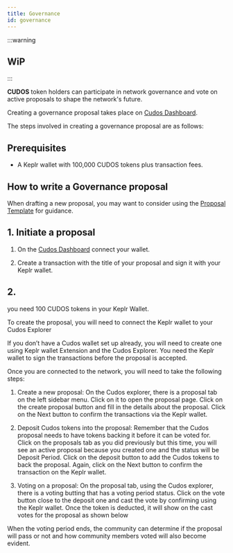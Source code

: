 ```yaml
---
title: Governance
id: governance
---
```


:::warning

## WiP

:::

**CUDOS** token holders can participate in network governance and vote on active proposals to shape the network's future.

Creating a governance proposal takes place on [Cudos Dashboard](https://dashboard.cudos.org/).

The steps involved in creating a governance proposal are as follows:

## Prerequisites

* A Keplr wallet with 100,000 CUDOS tokens plus transaction fees. 

## How to write a Governance proposal

When drafting a new proposal, you may want to consider using the [Proposal Template](proposal-template) for guidance. 

## 1. Initiate a proposal

1. On the [Cudos Dashboard](https://dashboard.cudos.org/) connect your wallet.

2. Create a transaction with the title of your proposal and sign it with your Keplr wallet. 

## 2. 


you need 100 CUDOS tokens in your Keplr Wallet.

To create the proposal, you will need to connect the Keplr wallet to your Cudos Explorer

If you don’t have a Cudos wallet set up already, you will need to create one using Keplr wallet Extension and the Cudos Explorer. You need the Keplr wallet to sign the transactions before the proposal is accepted.

Once you are connected to the network, you will need to take the following steps:
1. Create a new proposal: On the Cudos explorer, there is a proposal tab on the left sidebar menu. Click on it to open the proposal page. Click on the create proposal button and fill in the details about the proposal. Click on the Next button to confirm the transactions via the Keplr wallet.

2. Deposit Cudos tokens into the proposal: Remember that the Cudos proposal needs to have tokens backing it before it can be voted for. Click on the proposals tab as you did previously but this time, you will see an active proposal because you created one and the status will be Deposit Period. Click on the deposit button to add the Cudos tokens to back the proposal. Again, click on the Next button to confirm the transaction on the Keplr wallet.

3. Voting on a proposal: On the proposal tab, using the Cudos explorer, there is a voting butting that has a voting period status. Click on the vote button close to the deposit one and cast the vote by confirming using the Keplr wallet. Once the token is deducted, it will show on the cast votes for the proposal as shown below


When the voting period ends, the community can determine if the proposal will pass or not and how community members voted will also become evident.






